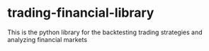 # trading-financial-library
This is the python library for the backtesting trading strategies and analyzing financial markets 
